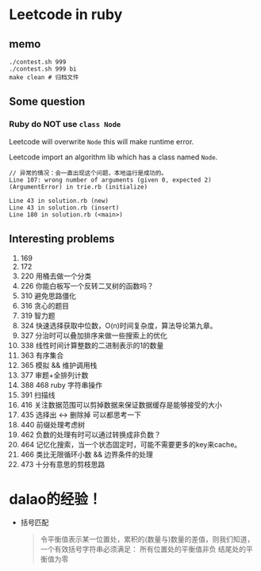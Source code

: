# Leetcode in ruby

## memo

```shell
./contest.sh 999
./contest.sh 999 bi
make clean # 归档文件
```

## Some question

### **Ruby** do **NOT** use `class Node`

Leetcode will overwrite `Node` this will make runtime error.

Leetcode import an algorithm lib which has a class named `Node`.

```plain
// 异常的情况：会一直出现这个问题，本地运行是成功的。
Line 107: wrong number of arguments (given 0, expected 2) (ArgumentError) in trie.rb (initialize)

Line 43 in solution.rb (new)
Line 43 in solution.rb (insert)
Line 180 in solution.rb (<main>)
```

## Interesting problems

1. 169
1. 172
1. 220 用桶去做一个分类
1. 226 你能白板写一个反转二叉树的函数吗？
1. 310 避免思路僵化
1. 316 贪心的题目
1. 319 智力题
1. 324 快速选择获取中位数，O(n)时间复杂度，算法导论第九章。
1. 327 分治时可以叠加排序来做一些搜索上的优化
1. 338 线性时间计算整数的二进制表示的1的数量
1. 363 有序集合
1. 365 模拟 && 维护调用栈
1. 377 审题+全排列计数
1. 388 468 ruby 字符串操作
1. 391 扫描线
1. 416 关注数据范围可以剪掉数据来保证数据缓存是能够接受的大小
1. 435 选择出 <-> 删除掉 可以都思考一下
1. 440 前缀处理考虑树
1. 462 负数的处理有时可以通过转换成非负数？
1. 464 记忆化搜索，当一个状态固定时，可能不需要更多的key来cache。
1. 466 类比无限循环小数 && 边界条件的处理
1. 473 十分有意思的剪枝思路

# dalao的经验！

- 括号匹配

    > 令平衡值表示某一位置处，累积的(数量与)数量的差值，则我们知道，一个有效括号字符串必须满足：
    > 所有位置处的平衡值非负
    > 结尾处的平衡值为零
